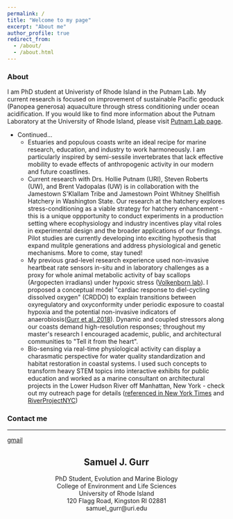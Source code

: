 ```yaml
---
permalink: /
title: "Welcome to my page"
excerpt: "About me"
author_profile: true
redirect_from:
  - /about/
  - /about.html
---
```


### About
I am PhD student at Univeristy of Rhode Island in the Putnam Lab. My current research is focused on improvement of sustainable Pacific geoduck (Panopea generosa) aquaculture through stress conditioning under ocean acidification.
If you would like to find more information about the Putnam Laboratory at the University of Rhode Island, please visit [Putnam Lab page](http://putnamlab.com/).

* Continued...
   * Estuaries and populous coasts write an ideal recipe for marine research, education, and industry to work harmoneously. I am particularly inspired by semi-sessile invertebrates that lack effective mobility to evade effects of anthropogenic activity in our modern and future coastlines.
   * Current research with Drs. Hollie Putnam (URI), Steven Roberts (UW), and Brent Vadopalas (UW) is in collaboration with the Jamestown S'Klallam Tribe and Jamestown Point Whitney Shellfish Hatchery in Washington State. Our research at the hatchery explores stress-conditioning as a viable strategy for hatchery enhancement - this is a unique oppportunity to conduct experiments in a production setting where ecophysiology and industry incentives play vital roles in experimental design and the broader applications of our findings. Pilot studies are currently developing into exciting hypothesis that expand  mulitple generations and address physiological and genetic mechanisms. More to come, stay tuned!
   * My previous grad-level research experience used non-invasive heartbeat rate sensors in-situ and in laboratory challenges as a proxy for whole animal metabolic activity of bay scallops (Argopecten irradians) under hypoxic stress ([Volkenborn lab](https://you.stonybrook.edu/samuelgurr/)). I proposed a conceptual model "cardiac response to diel-cycling dissolved oxygen" (CRDDO) to explain transitions between oxyregulatory and oxyconformity under periodic exposure to coastal hypoxia and the potential non-invasive indicators of anaerobiosis([Gurr et al. 2018](https://www.sciencedirect.com/science/article/pii/S0022098117304185)). Dynamic and coupled stressors along our coasts demand high-resolution responses; throughout my master's research I encouraged  academic, public, and  architectural communities to "Tell it from the heart".
   * Bio-sensing via real-time physiological activity can display a charasmatic perspective for water quality standardization and habitat restoration in coastal systems. I used such concepts to transform heavy STEM topics into interactive exhibits for public education and worked as a marine consultant on architectural projects in the Lower Hudson River off Manhattan, New York - check out my outreach page for details ([referenced in New York Times](https://www.nytimes.com/2018/06/05/nyregion/new-york-today-hudson-river-fish.html) and [RiverProjectNYC](https://www.riverprojectnyc.org/visiting-research/))

### Contact me
------
[gmail](mailto:samjgurr@gmail.com)<center>

## <center>Samuel J. Gurr</center>
<center>PhD Student, Evolution and Marine Biology </center>
<center>College of Environment and Life Sciences</center>
<center>University of Rhode Island</center>
<center>120 Flagg Road, Kingston RI 02881</center>
<center>samuel_gurr@uri.edu<center>
